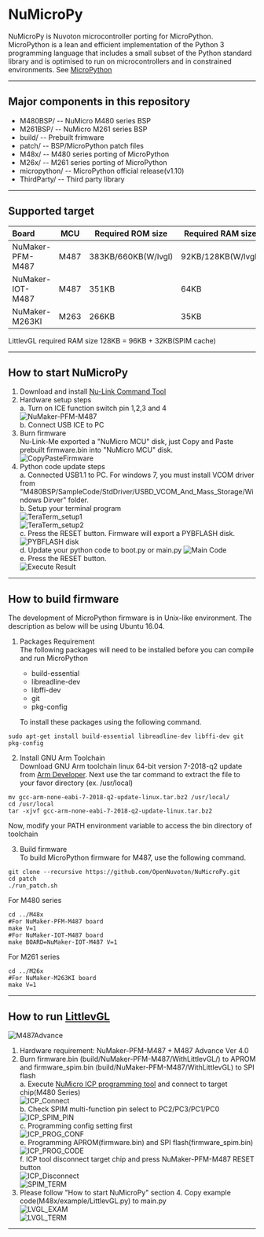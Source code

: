 # NuMicroPy
NuMicroPy is Nuvoton microcontroller porting for MicroPython. MicroPython is a lean and efficient implementation of the Python 3 programming language that includes a small subset of the Python standard library and is optimised to run on microcontrollers and in constrained environments. See [MicroPython](http://micropython.org/)

----
## Major components in this repository
- M480BSP/ -- NuMicro M480 series BSP
- M261BSP/ -- NuMicro M261 series BSP
- build/ -- Prebuilt frimware
- patch/ -- BSP/MicroPython patch files
- M48x/ -- M480 series porting of MicroPython
- M26x/ -- M261 series porting of MicroPython
- micropython/ -- MicroPython official release(v1.10)
- ThirdParty/ -- Third party library

----
## Supported target
Board            |MCU      |Required ROM size     |Required RAM size
:----------------|---------|----------------------|------------------
NuMaker-PFM-M487 |M487     |383KB/660KB(W/lvgl)   |92KB/128KB(W/lvgl)
NuMaker-IOT-M487 |M487     |351KB                 |64KB
NuMaker-M263KI   |M263     |266KB                 |35KB

LittlevGL required RAM size 128KB = 96KB + 32KB(SPIM cache)

----
## How to start NuMicroPy
1. Download and install [Nu-Link Command Tool](https://www.nuvoton.com/resource-download.jsp?tp_GUID=SW1720200221181644)
2. Hardware setup steps  
a. Turn on ICE function switch pin 1,2,3 and 4  
![NuMaker-PFM-M487](https://i.imgur.com/tFvodDh.jpg)  
b. Connect USB ICE to PC  
3. Burn firmware  
Nu-Link-Me exported a "NuMicro MCU" disk, just Copy and Paste prebuilt firmware.bin into "NuMicro MCU" disk.  
![CopyPasteFirmware](https://imgur.com/RcxvyHH.jpg)
4. Python code update steps  
a. Connected USB1.1 to PC. For windows 7, you must install VCOM driver from "M480BSP/SampleCode/StdDriver/USBD_VCOM_And_Mass_Storage/Windows Dirver" folder.  
b. Setup your terminal program  
![TeraTerm_setup1](https://imgur.com/oKbxDJ2.jpg)  
![TeraTerm_setup2](https://imgur.com/tuYp3xh.jpg)  
c. Press the RESET button. Firmware will export a PYBFLASH disk.
![PYBFLASH disk](https://imgur.com/Q7mp628.jpg)  
d. Update your python code to boot.py or main.py
![Main Code](https://imgur.com/WGUv4MM.jpg)  
e. Press the RESET button.  
![Execute Result](https://imgur.com/BVns53g.jpg)  


----
## How to build firmware
The development of MicroPython firmware is in Unix-like environment. The description as below will be using Ubuntu 16.04.
1. Packages Requirement  
The following packages will need to be installed before you can compile and run MicroPython
	* build-essential
	* libreadline-dev
	* libffi-dev
	* git
	* pkg-config

    To install these packages using the following command.
```
sudo apt-get install build-essential libreadline-dev libffi-dev git pkg-config
```
2. Install GNU Arm Toolchain  
Download GNU Arm toolchain linux 64-bit version 7-2018-q2 update from [Arm Developer](https://developer.arm.com/open-source/gnu-toolchain/gnu-rm/downloads). Next use the tar command to extract the file to your favor directory (ex. /usr/local)  
```
mv gcc-arm-none-eabi-7-2018-q2-update-linux.tar.bz2 /usr/local/  
cd /usr/local  
tar -xjvf gcc-arm-none-eabi-7-2018-q2-update-linux.tar.bz2  
```   
Now, modify your PATH environment variable to access the bin directory of toolchain

3. Build firmware  
To build MicroPython firmware for M487, use the following command.
```
git clone --recursive https://github.com/OpenNuvoton/NuMicroPy.git  
cd patch  
./run_patch.sh
```
For M480 series
```  
cd ../M48x  
#For NuMaker-PFM-M487 board
make V=1
#For NuMaker-IOT-M487 board
make BOARD=NuMaker-IOT-M487 V=1
```
For M261 series
```
cd ../M26x
#For NuMaker-M263KI board
make V=1
```

----
## How to run [LittlevGL](https://littlevgl.com/)
![M487Advance](https://imgur.com/xhgy5ZN.jpg)
1. Hardware requirement: NuMaker-PFM-M487 + M487 Advance Ver 4.0  
2. Burn firmware.bin (build/NuMaker-PFM-M487/WithLittlevGL/) to APROM and firmware_spim.bin (build/NuMaker-PFM-M487/WithLittlevGL) to SPI flash  
a. Execute [NuMicro ICP programming tool](https://www.nuvoton.com/hq/support/tool-and-software/software/programmer/?__locale=en) and connect to target chip(M480 Series)  
![ICP_Connect](https://imgur.com/nUYJy1M.jpg)  
b. Check SPIM multi-function pin select to PC2/PC3/PC1/PC0  
![ICP_SPIM_PIN](https://imgur.com/eTlNyF0.jpg)  
c. Programming config setting first  
![ICP_PROG_CONF](https://imgur.com/VCyxxxI.jpg)  
e. Programming APROM(firmware.bin) and SPI flash(firmware_spim.bin)  
![ICP_PROG_CODE](https://imgur.com/QJYbj7k.jpg)  
f. ICP tool disconnect target chip and press NuMaker-PFM-M487 RESET button  
![ICP_Disconnect](https://imgur.com/U8tTEEi.jpg)  
![SPIM_TERM](https://imgur.com/C2PEiBH.jpg)  
3. Please follow "How to start NuMicroPy" section 4. Copy example code(M48x/example/LittlevGL.py) to main.py  
![LVGL_EXAM](https://imgur.com/3BFyKx4.jpg)  
![LVGL_TERM](https://imgur.com/8RMKF1F.jpg)  

----

